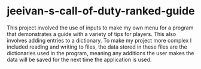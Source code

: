 # jeeivan-s-call-of-duty-ranked-guide
This project involved the use of inputs to make my own menu for a program that demonstrates a guide with a variety of tips for players. This also involves adding entries to a dictionary. To make my project more complex I included reading and writing to files, the data stored in these files are the dictionaries used in the program, meaning any additions the user makes the data will be saved for the next time the application is used.
